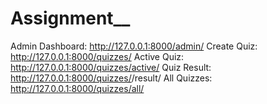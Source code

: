 # Assignment__
Admin Dashboard: http://127.0.0.1:8000/admin/
Create Quiz: http://127.0.0.1:8000/quizzes/
Active Quiz: http://127.0.0.1:8000/quizzes/active/
Quiz Result: http://127.0.0.1:8000/quizzes/<id>/result/
All Quizzes: http://127.0.0.1:8000/quizzes/all/
